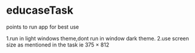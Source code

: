 # educaseTask

points to run app for best use

1.run in light windows theme,dont run in window dark theme.
2.use screen size as mentioned in the task ie 375 × 812
